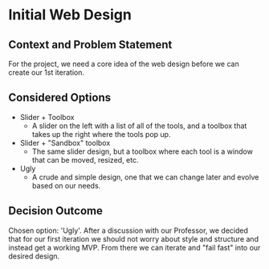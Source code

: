 # Initial Web Design

## Context and Problem Statement

For the project, we need a core idea of the web design before we can create our 1st iteration.

## Considered Options

* Slider + Toolbox
  - A slider on the left with a list of all of the tools, and a toolbox that takes up the right where the tools pop up.
* Slider + "Sandbox" toolbox
  - The same slider design, but a toolbox where each tool is a window that can be moved, resized, etc.
* Ugly
  - A crude and simple design, one that we can change later and evolve based on our needs.

## Decision Outcome

Chosen option: 'Ugly'. After a discussion with our Professor, we decided that for our first iteration we should not worry about style and structure and instead get a working MVP. From there we can iterate and "fail fast" into our desired design.
